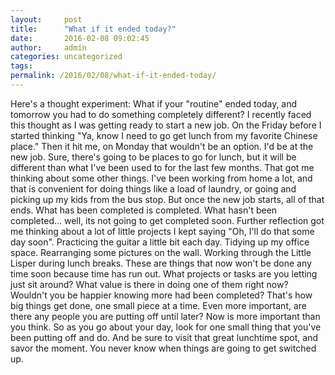 ```yaml
---
layout:     post
title:      "What if it ended today?"
date:       2016-02-08 09:02:45
author:     admin
categories: uncategorized
tags:  
permalink: /2016/02/08/what-if-it-ended-today/
---
```

Here's a thought experiment: What if your "routine" ended today, and tomorrow you had to do something completely different? I recently faced this thought as I was getting ready to start a new job. On the Friday before I started thinking "Ya, know I need to go get lunch from my favorite Chinese place." Then it hit me, on Monday that wouldn't be an option. I'd be at the new job. Sure, there's going to be places to go for lunch, but it will be different than what I've been used to for the last few months. That got me thinking about some other things. I've been working from home a lot, and that is convenient for doing things like a load of laundry, or going and picking up my kids from the bus stop. But once the new job starts, all of that ends. What has been completed is completed. What hasn't been completed... well, its not going to get completed soon. Further reflection got me thinking about a lot of little projects I kept saying "Oh, I'll do that some day soon". Practicing the guitar a little bit each day. Tidying up my office space. Rearranging some pictures on the wall. Working through the Little Lisper during lunch breaks. These are things that now won't be done any time soon because time has run out. What projects or tasks are you letting just sit around? What value is there in doing one of them right now? Wouldn't you be happier knowing more had been completed? That's how big things get done, one small piece at a time. Even more important, are there any people you are putting off until later? Now is more important than you think. So as you go about your day, look for one small thing that you've been putting off and do. And be sure to visit that great lunchtime spot, and savor the moment. You never know when things are going to get switched up.
